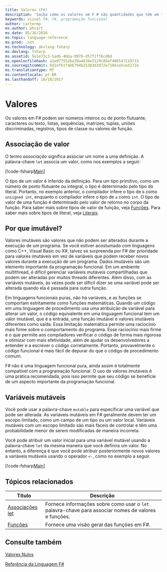 ```yaml
---
title: Valores (F#)
description: 'Saiba como os valores em F # são quantidades que têm um tipo específico.'
keywords: visual f#, f#, programação funcional
author: cartermp
ms.author: phcart
ms.date: 05/16/2016
ms.topic: language-reference
ms.prod: .net
ms.technology: devlang-fsharp
ms.devlang: fsharp
ms.assetid: 5e1e73c3-5adb-4bba-9976-d57f1ff6cd8d
ms.openlocfilehash: a1e077552ba39a483be3129c89af48b547219733
ms.sourcegitcommit: bd1ef61f4bb794b25383d3d72e71041a5ced172e
ms.translationtype: MT
ms.contentlocale: pt-BR
ms.lasthandoff: 10/18/2017
---
```

# <a name="values"></a>Valores

Os valores em F# podem ser números inteiros ou de ponto flutuante, caracteres ou texto, listas, sequências, matrizes, tuplas, uniões discriminadas, registros, tipos de classe ou valores de função.


## <a name="binding-a-value"></a>Associação de valor
O termo *associação* significa associar um nome a uma definição. A palavra-chave `let` associa um valor, como nos exemplos a seguir:

[!code-fsharp[Main](../../../../samples/snippets/fsharp/lang-ref-1/snippet601.fs)]

O tipo de um valor é inferido da definição. Para um tipo primitivo, como um número de ponto flutuante ou integral, o tipo é determinado pelo tipo do literal. Portanto, no exemplo anterior, o compilador infere o tipo de `b` como `unsigned int`, enquanto o compilador infere o tipo de `a` como `int`. O tipo de valor de uma função é determinado pelo valor de retorno no corpo da função. Para saber mais sobre tipos de valor de função, veja [Funções](../functions/index.md). Para saber mais sobre tipos de literal, veja [Literais](../literals.md).


## <a name="why-immutable"></a>Por que imutável?
Valores imutáveis são valores que não podem ser alterados durante a execução de um programa. Se você estiver acostumado com linguagens como C++, Visual Basic ou X#, talvez se surpreenda por F# dar prioridade para valores imutáveis em vez de variáveis que podem receber novos valores durante a execução de um programa. Dados imutáveis são um elemento importante da programação funcional. Em um ambiente multithread, é difícil gerenciar variáveis mutáveis compartilhadas que podem ser alteradas por muitos threads diferentes. Além disso, com as variáveis mutáveis, às vezes pode ser difícil dizer se uma variável pode ser alterada quando ela é passada para outra função.

Em linguagens funcionais puras, não há variáveis, e as funções se comportam estritamente como funções matemáticas. Quando um código em uma linguagem de procedimento usa uma atribuição de variável para alterar um valor, o código equivalente em uma linguagem funcional tem um valor imutável, que é a entrada, uma função imutável e valores imutáveis diferentes como saída. Essa limitação matemática permite uma raciocínio mais firme sobre o comportamento do programa. Esse raciocínio mais firme é o que permite aos compiladores verificar o código de forma mais rigorosa e otimizar com mais efetividade, além de ajudar os desenvolvedores a entender e a escrever o código corretamente. Portanto, provavelmente o código funcional é mais fácil de depurar do que o código de procedimento comum.

F# não é uma linguagem funcional pura, ainda assim é totalmente compatível com a programação funcional. O uso de valores imutáveis é uma prática recomendada, pois isso permite que seu código se beneficie de um aspecto importante da programação funcional.


## <a name="mutable-variables"></a>Variáveis mutáveis
Você pode usar a palavra-chave `mutable` para especificar uma variável que pode ser alterada. As variáveis mutáveis em F# geralmente devem ter um escopo limitado, como um campo de um tipo ou um valor local. Variáveis mutáveis com um escopo limitado são mais fáceis de controlar e têm uma probabilidade menor de serem modificadas de maneira incorreta.

Você pode atribuir um valor inicial para uma variável mutável usando a palavra-chave `let` da mesma maneira que você definira um valor. No entanto, a diferença é que você pode atribuir posteriormente novos valores a variáveis mutáveis usando o operador `<-`, como no exemplo a seguir.

[!code-fsharp[Main](../../../../samples/snippets/fsharp/lang-ref-1/snippet602.fs)]
    
## <a name="related-topics"></a>Tópicos relacionados


|Título|Descrição|
|-----|-----------|
|[Associações let](../functions/let-bindings.md)|Fornece informações sobre como usar o `let` palavra-chave para associar nomes de valores e funções.|
|[Funções](../functions/index.md)|Fornece uma visão geral das funções em F#.|

## <a name="see-also"></a>Consulte também
[Valores Nulos](null-Values.md)

[Referência da Linguagem F#](../index.md)

